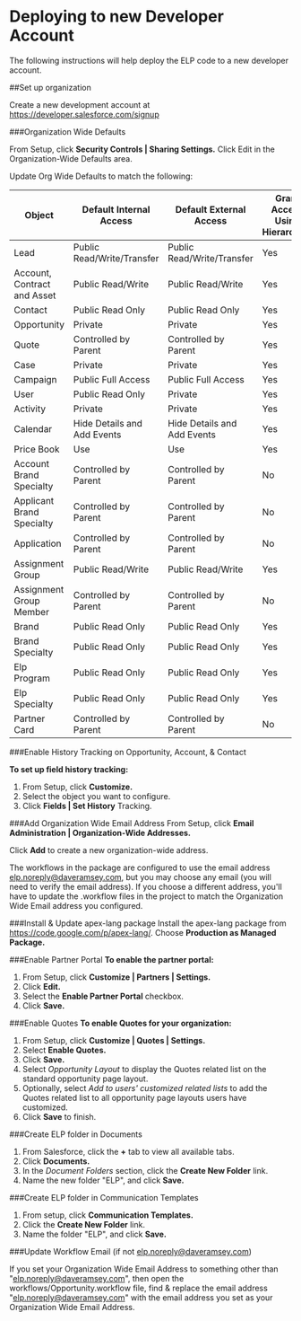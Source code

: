 Deploying to new Developer Account
==================================

The following instructions will help deploy the ELP code to a new developer account.

##Set up organization

Create a new development account at https://developer.salesforce.com/signup

###Organization Wide Defaults

From Setup, click **Security Controls | Sharing Settings.**
Click Edit in the Organization-Wide Defaults area.

Update Org Wide Defaults to match the following:

Object	|	Default Internal Access	|	Default External Access	|	Grant Access Using Hierarchies
------  | ----------------------- | ----------------------- | ------------------------------
Lead	|	Public Read/Write/Transfer	|	Public Read/Write/Transfer	|	Yes
Account, Contract and Asset	|	Public Read/Write	|	Public Read/Write	|	Yes
Contact	|	Public Read Only	|	Public Read Only	|	Yes
Opportunity	|	Private	|	Private	|	Yes
Quote	|	Controlled by Parent	|	Controlled by Parent	|	Yes
Case	|	Private	|	Private	|	Yes
Campaign	|	Public Full Access	|	Public Full Access	|	Yes
User	|	Public Read Only	|	Private	|	Yes
Activity	|	Private	|	Private	|	Yes
Calendar	|	Hide Details and Add Events	|	Hide Details and Add Events	|	Yes
Price Book	|	Use	|	Use	|	Yes
Account Brand Specialty	|	Controlled by Parent	|	Controlled by Parent	|	No
Applicant Brand Specialty	|	Controlled by Parent	|	Controlled by Parent	|	No
Application	|	Controlled by Parent	|	Controlled by Parent	|	No
Assignment Group	|	Public Read/Write	|	Public Read/Write	|	Yes
Assignment Group Member	|	Controlled by Parent	|	Controlled by Parent	|	No
Brand	|	Public Read Only	|	Public Read Only	|	Yes
Brand Specialty	|	Public Read Only	|	Public Read Only	|	Yes
Elp Program	|	Public Read Only	|	Public Read Only	|	Yes
Elp Specialty	|	Public Read Only	|	Public Read Only	|	Yes
Partner Card	|	Controlled by Parent	|	Controlled by Parent	|	No

###Enable History Tracking on Opportunity, Account, & Contact

**To set up field history tracking:**

1. From Setup, click **Customize.**
2. Select the object you want to configure.
3. Click **Fields | Set History** Tracking.

###Add Organization Wide Email Address
From Setup, click **Email Administration | Organization-Wide Addresses.**

Click **Add** to create a new organization-wide address. 

The workflows in the package are configured to use the email address elp.noreply@daveramsey.com, but you may choose any email (you will need to verify the email address). If you choose a different address, you'll have to update the .workflow files in the project to match the Organization Wide Email address you configured.

###Install & Update apex-lang package
Install the apex-lang package from https://code.google.com/p/apex-lang/. Choose **Production as Managed Package.**

###Enable Partner Portal
**To enable the partner portal:**

1. From Setup, click **Customize | Partners | Settings.**
2. Click **Edit.**
3. Select the **Enable Partner Portal** checkbox.
4. Click **Save.**

###Enable Quotes
**To enable Quotes for your organization:**

1. From Setup, click **Customize | Quotes | Settings.**
2. Select **Enable Quotes.**
3. Click **Save.**
4. Select *Opportunity Layout* to display the Quotes related list on the standard opportunity page layout.
5. Optionally, select *Add to users' customized related lists* to add the Quotes related list to all opportunity page layouts users have customized.
6. Click **Save** to finish.

###Create ELP folder in Documents

1. From Salesforce, click the **+** tab to view all available tabs.
2. Click **Documents.**
3. In the *Document Folders* section, click the **Create New Folder** link.
4. Name the new folder "ELP", and click **Save.**

###Create ELP folder in Communication Templates

1. From setup, click **Communication Templates.**
2. Click the **Create New Folder** link.
3. Name the folder "ELP", and click **Save.**

###Update Workflow Email (if not elp.noreply@daveramsey.com)

If you set your Organization Wide Email Address to something other than "elp.noreply@daveramsey.com", then open the workflows/Opportunity.workflow file, find & replace the email address "elp.noreply@daveramsey.com" with the email address you set as your Organization Wide Email Address.
